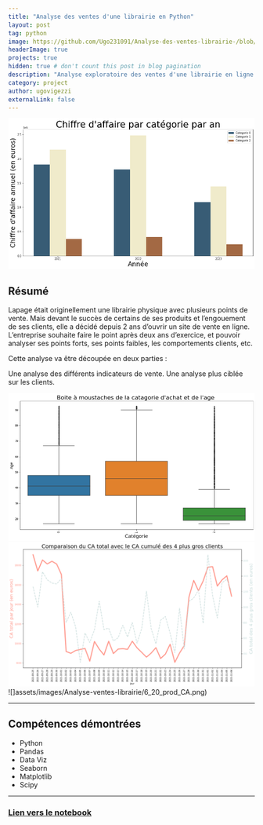 ```yaml
---
title: "Analyse des ventes d'une librairie en Python"
layout: post
tag: python
image: https://github.com/Ugo231091/Analyse-des-ventes-librairie-/blob/main/images/Lapage-logo.png?raw=true
headerImage: true
projects: true
hidden: true # don't count this post in blog pagination
description: "Analyse exploratoire des ventes d'une librairie en ligne effectuée en Python."
category: project
author: ugovigezzi
externalLink: false
---
```


![Screenshot](assets/images/Analyse-ventes-librairie/8_CA_categ.png)
## Résumé

Lapage était originellement une librairie physique avec plusieurs points de vente. Mais devant le succès de certains de ses produits et l’engouement de ses clients, elle a décidé depuis 2 ans d’ouvrir un site de vente en ligne. L’entreprise souhaite faire le point après deux ans d’exercice, et pouvoir analyser ses points forts, ses points faibles, les comportements clients, etc.

Cette analyse va être découpée en deux parties :

Une analyse des différents indicateurs de vente.
Une analyse plus ciblée sur les clients.

![](assets/images/Analyse-ventes-librairie/16_moust_age_categ.png) ![](assets/images/Analyse-ventes-librairie/2_Comp_CA_TOTAL_Client.png) ![]assets/images/Analyse-ventes-librairie/6_20_prod_CA.png)

---

## Compétences démontrées

- Python 
- Pandas
- Data Viz
- Seaborn 
- Matplotlib
- Scipy

---

### [Lien vers le notebook](https://github.com/Ugo231091/Analyse-des-ventes-librairie-/blob/main/Analyse_ventes_librairie_Lapage.ipynb)

